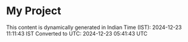 # My Project

This content is dynamically generated in Indian Time (IST): 2024-12-23 11:11:43 IST
Converted to UTC: 2024-12-23 05:41:43 UTC
